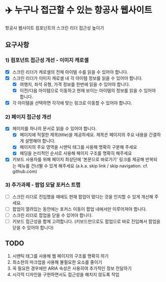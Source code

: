 # ✈️ 누구나 접근할 수 있는 항공사 웹사이트

항공사 웹사이트 컴포넌트의 스크린 리더 접근성 높이기

## 요구사항

### 1) 컴포넌트 접근성 개선 - 이미지 캐로셀

- [x] 스크린 리더가 캐로셀의 전체 아이템 수를 읽을 수 있어야 합니다.
- [x] 스크린 리더가 이미지 캐로셀 내 각 아이템 정보를 읽을 수 있어야 합니다.
  - [x] 여행지, 좌석 유형, 가격 정보를 한번에 읽을 수 있어야 합니다.
  - [x] 이전/다음 아이템으로 이동하고 현재 보이는 아이템의 정보를 읽을 수 있어야 합니다.
- [x] 각 아이템을 선택하면 각각에 맞는 링크로 이동할 수 있어야 합니다.

### 2) 페이지 접근성 개선

- [x] 페이지를 하나의 문서로 읽을 수 있어야 합니다.
  - [x] 페이지에 적절한 제목(title)을 제공하세요. 제목은 페이지의 주요 내용을 간결하게 설명해야 합니다.
  - [x] 페이지의 주요 영역을 시맨틱 태그를 사용해 명확히 구분해 주세요
  - [x] 헤딩을 논리적인 순서로 사용해 페이지 구조를 명확히 해주세요
- [x] 키보드 사용자를 위해 페이지 최상단에 '본문으로 바로가기' 링크를 제공해 반복되는 메뉴를 건너뛸 수 있게 해주세요 (a.k.a. skip link / skip navigation. cf. github.com)

### 3) 추가과제 - 팝업 모달 포커스 트랩

- [ ] 스크린 리더로 진입했을 때에도 현재 팝업이 떴다는 것을 인지할 수 있게 개선해 주세요.
- [ ] 팝업이 열려있는 동안에는 포커스 이동이 팝업 내에서만 이루어져야 합니다.
- [ ] 스크린 리더로 팝업을 닫을 수 있어야 합니다.
- [ ] 키보드 접근성을 함께 고려합니다. (키보드만으로도 팝업으로 바로 진입해서 팝업을 닫을 수 있어야 합니다)

## TODO

1. 시맨틱 태그를 사용해 웹 페이지의 구조를 명확히 하기
2. 최소한의 마크업을 사용해 불필요한 요소를 줄이기
3. 꼭 필요한 경우에만 ARIA 속성은 사용히여 추가적인 정보 전달하기
4. 시각적 디자인을 구현하면서도 접근성을 해치지 않도록 작업
